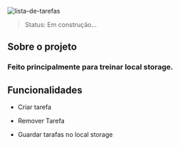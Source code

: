 ![lista-de-tarefas](https://user-images.githubusercontent.com/86925164/144228209-42ab5156-6036-46a9-bcda-aa4d6338de70.gif)

> Status: Em construção...

## Sobre o projeto

### Feito principalmente para treinar local storage.

## Funcionalidades

+ Criar tarefa

+ Remover Tarefa

+ Guardar tarafas no local storage
 
